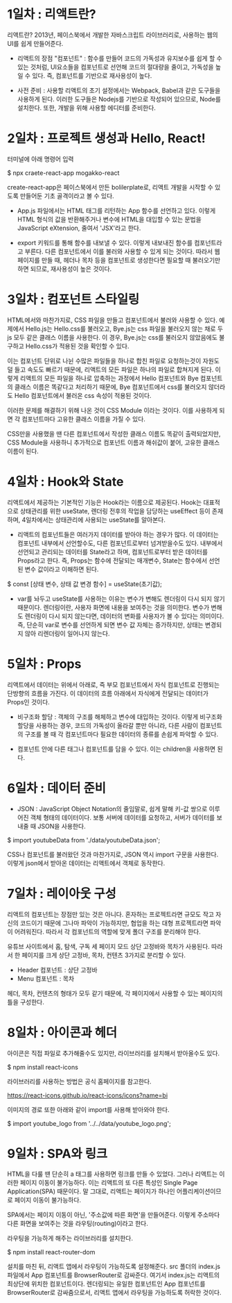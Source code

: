 # 1일차 : 리액트란?

리액트란? 2013년, 페이스북에서 개발한 자바스크립트 라이브러리로, 사용하는 웹의 UI를 쉽게 만들어준다.


- 리액트의 장점 "컴포넌트" : 함수를 만들어 코드의 가독성과 유지보수를 쉽게 할 수 있는 것처럼, UI요소들을 컴포넌트로 선언해 코드의 절대량을 줄이고, 가독성을 높일 수 있다. 즉, 컴포넌트를 기반으로 재사용성이 높다.

- 사전 준비 : 사용할 리액트의 초기 설정에서는 Webpack, Babel과 같은 도구들을 사용하게 된다. 이러한 도구들은 Nodejs를 기반으로 작성되어 있으므로, Node를 설치한다. 또한, 개발을 위해 사용할 에디터를 준비한다.



# 2일차 : 프로젝트 생성과 Hello, React!
터미널에 아래 명령어 입력

$ npx craete-react-app mogakko-react

create-react-app은 페이스북에서 만든 bolilerplate로, 리액트 개발을 시작할 수 있도록 만들어둔 기초 골격이라고 볼 수 있다.


- App.js 파일에서는 HTML 태그를 리턴하는 App 함수를 선언하고 있다. 이렇게 HTML 형식의 값을 반환해주거나 변수에 HTML을 대입할 수 있는 문법을 JavaScript eXtension, 줄여서 'JSX'라고 한다.

- export 키워드를 통해 함수를 내보낼 수 있다. 이렇게 내보내진 함수를 컴포넌트라고 부른다. 다른 컴포넌트에서 이를 불러와 사용할 수 있게 되는 것이다. 따라서 웹 페이지를 만들 때, 헤더나 목차 등을 컴포넌트로 생성한다면 필요할 때 불러오기만 하면 되므로, 재사용성이 높은 것이다.



# 3일차 : 컴포넌트 스타일링
HTML에서와 마찬가지로, CSS 파일을 만들고 컴포넌트에서 불러와 사용할 수 있다. 예제에서 Hello.js는 Hello.css를 불러오고, Bye.js는 css 파일을 불러오지 않는 채로 두 js 모두 같은 클래스 이름을 사용한다. 이 경우, Bye.js는 css를 불러오지 않았음에도 불구하고 Hello.css가 적용된 것을 확인할 수 있다.

이는 컴포넌트 단위로 나뉜 수많은 파일들을 하나로 합친 파일로 요청하는것이 자원도 덜 들고 속도도 빠르기 때문에, 리액트의 모든 파일은 하나의 파일로 합쳐지게 된다. 이렇게 리액트의 모든 파일을 하나로 압축하는 과정에서 Hello 컴포넌트와 Bye 컴포넌트의 클래스 이름은 똑같다고 처리하기 때문에, Bye 컴포넌트에서 css를 불러오지 않더라도 Hello 컴포넌트에서 불러온 css 속성이 적용된 것이다.

이러한 문제를 해결하기 위해 나온 것이 CSS Module 이라는 것이다. 이를 사용하게 되면 각 컴포넌트마다 고유한 클래스 이름을 가질 수 있다.

CSS만을 사용했을 땐 다른 컴포넌트에서 작성한 클래스 이름도 똑같이 출력되었지만, CSS Module을 사용하니 추가적으로 컴포넌트 이름과 해쉬값이 붙어, 고유한 클래스 이름이 된다.



# 4일차 : Hook와 State
리액트에서 제공하는 기본적인 기능은 Hook라는 이름으로 제공된다. Hook는 대표적으로 상태관리를 위한 useState, 렌더링 전후의 작업을 담당하는 useEffect 등이 존재하며, 4일차에서는 상태관리에 사용되는 useState를 알아본다.

- 리액트의 컴포넌트들은 여러가지 데이터를 받아야 하는 경우가 많다. 이 데이터는 컴포넌트 내부에서 선언할수도, 다른 컴포넌트로부터 넘겨받을수도 있다. 내부에서 선언되고 관리되는 데이터를 State라고 하며, 컴포넌트로부터 받은 데이터를 Props라고 한다. 즉, Props는 함수에 전달되는 매개변수, State는 함수에서 선언된 변수 값이라고 이해하면 된다.

$ const [상태 변수, 상태 값 변경 함수] = useState(초기값);

- var를 놔두고 useState를 사용하는 이유는 변수가 변해도 렌더링이 다시 되지 않기 때문이다. 렌더링이란, 사용자 화면에 내용을 보여주는 것을 의미한다. 변수가 변해도 렌더링이 다시 되지 않는다면, 데이터의 변화를 사용자가 볼 수 있다는 의미이다. 즉, 단순히 var로 변수를 선언하게 되면 변수 값 자체는 증가하지만, 상태는 변경되지 않아 리렌더링이 일어나지 않는다.



# 5일차 : Props
리액트에서 데이터는 위에서 아래로, 즉 부모 컴포넌트에서 자식 컴포넌트로 진행되는 단방향의 흐름을 가진다. 이 데이터의 흐름 아래에서 자식에게 전달되는 데이터가 Props인 것이다.

- 비구조화 할당 : 객체의 구조를 해체하고 변수에 대입하는 것이다. 이렇게 비구조화 할당을 사용하는 경우, 코드의 가독성이 올라갈 뿐만 아니라, 다른 사람이 컴포넌트의 구조를 볼 때 각 컴포넌트마다 필요한 데이터의 종류를 손쉽게 파악할 수 있다.

- 컴포넌트 안에 다른 태그나 컴포넌트를 담을 수 있다. 이는 children을 사용하면 된다.



# 6일차 : 데이터 준비
- JSON : JavaScript Object Notation의 줄임말로, 쉽게 말해 키-값 쌍으로 이루어진 객체 형태의 데이터이다. 보통 서버에 데이터를 요청하고, 서버가 데이터를 보내줄 때 JSON을 사용한다.

$ import youtubeData from './data/youtubeData.json';

CSS나 컴포넌트를 불러왔던 것과 마찬가지로, JSON 역시 import 구문을 사용한다. 이렇게 json에서 받아온 데이터는 리액트에서 객체로 동작한다.



# 7일차 : 레이아웃 구성
리액트의 컴포넌트는 장점만 있는 것은 아니다. 혼자하는 프로젝트라면 규모도 작고 자신의 코드이기 때문에 그나마 파악이 가능하지만, 협업을 하는 대형 프로젝트라면 파악이 어려워진다. 따라서 각 컴포넌트의 역할에 맞게 폴더 구조를 분리해야 한다.

유튜브 사이트에서 홈, 탐색, 구독 세 페이지 모드 상단 고정바와 목차가 사용된다. 따라서 한 페이지를 크게 상단 고정바, 목차, 컨텐츠 3가지로 분리할 수 있다.
- Header 컴포넌트 : 상단 고정바
- Menu 컴포넌트 : 목차

헤더, 목차, 컨텐츠의 형태가 모두 같기 때문에, 각 페이지에서 사용할 수 있는 페이지의 틀을 구성한다.



# 8일차 : 아이콘과 헤더
아이콘은 직접 파일로 추가해줄수도 있지만, 라이브러리를 설치해서 받아올수도 있다.

$ npm install react-icons

라이브러리를 사용하는 방법은 공식 홈페이지를 참고한다.

https://react-icons.github.io/react-icons/icons?name=bi

이미지의 경로 또한 아래와 같이 import를 사용해 받아와야 한다.

$ import youtube_logo from '../../data/youtube_logo.png';



# 9일차 : SPA와 링크
HTML을 다룰 땐 단순히 a 태그를 사용하면 링크를 만들 수 있었다. 그러나 리액트는 이러한 페이지 이동이 불가능하다. 이는 리액트의 또 다른 특성인 Single Page Application(SPA) 때문이다. 말 그대로, 리액트는 페이지가 하나인 어플리케이션이므로 페이지 이동이 불가능하다.

SPA에서는 페이지 이동이 아닌, '주소값에 따른 화면'을 만들어준다. 이렇게 주소마다 다른 화면을 보여주는 것을 라우팅(routing)이라고 한다.

라우팅을 가능하게 해주는 라이브러리를 설치한다.

$ npm install react-router-dom

설치를 마친 뒤, 리액트 앱에서 라우팅이 가능하도록 설정해준다. src 폴더의 index.js 파일에서 App 컴포넌트를 BrowserRouter로 감싸준다. 여기서 index.js는 리액트의 최상단에 위치한 컴포넌트이다. 렌더링되는 유일한 컴포넌트인 App 컴포넌트를 BrowserRouter로 감싸줌으로서, 리액트 앱에서 라우팅을 가능하도록 허락한 것이다.

